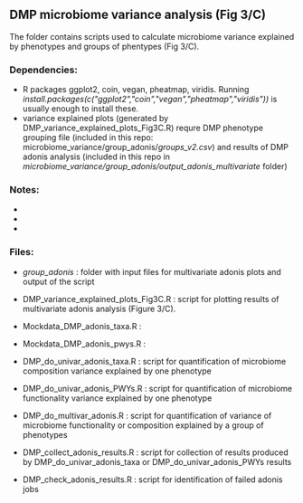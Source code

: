 ## DMP microbiome variance analysis (Fig 3/C)

The folder contains scripts used to calculate microbiome variance explained by phenotypes and groups of phentypes (Fig 3/C). 
### Dependencies:
- R packages ggplot2, coin, vegan, pheatmap, viridis. Running *install.packages(c("ggplot2","coin","vegan","pheatmap","viridis"))* is usually enough to install these. 
- variance explained plots (generated by DMP_variance_explained_plots_Fig3C.R) requre DMP phenotype grouping file (included in this repo: microbiome_variance/group_adonis/*groups_v2.csv*) and results of DMP adonis analysis (included in this repo in *microbiome_variance/group_adonis/output_adonis_multivariate* folder)

### Notes:
- 
- 
- 


### Files:
- *group_adonis* : folder with input files for multivariate adonis plots and output of the script
- DMP_variance_explained_plots_Fig3C.R : script for plotting results of multivariate adonis analysis (Figure 3/C). 
- Mockdata_DMP_adonis_taxa.R : 
- Mockdata_DMP_adonis_pwys.R : 

- DMP_do_univar_adonis_taxa.R : script for quantification of microbiome composition variance explained by one phenotype
- DMP_do_univar_adonis_PWYs.R : script for quantification of microbiome functionality variance explained by one phenotype
- DMP_do_multivar_adonis.R : script for quantification of variance of microbiome functionality or composition explained by a group of phenotypes
- DMP_collect_adonis_results.R : script for collection of results produced by DMP_do_univar_adonis_taxa or DMP_do_univar_adonis_PWYs results
- DMP_check_adonis_results.R : script for identification of failed adonis jobs

